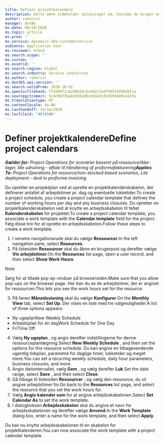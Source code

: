 ```yaml
---
title: Definer projektkalendere
description: Dette emne indeholder oplysninger om, hvordan du bruger en projektkalender til at spore projektplanlægningen.
author: ruhercul
manager: AnnBe
ms.date: 09/18/2020
ms.topic: article
ms.prod: ''
ms.service: dynamics-365-customerservice
audience: Application User
ms.reviewer: kfend
ms.search.scope: ''
ms.custom: ''
ms.assetid: ''
ms.search.region: Global
ms.search.industry: Service industries
ms.author: ruhercul
ms.dyn365.ops.version: ''
ms.search.validFrom: 2020-10-01
ms.openlocfilehash: 774399f2c02d8434c9c042c3a9f995792893bfce
ms.sourcegitcommit: 5c4c9bf3ba018562d6cb3443c01d550489c415fa
ms.translationtype: HT
ms.contentlocale: da-DK
ms.lasthandoff: 10/16/2020
ms.locfileid: "4074346"
---
```

# <a name="define-project-calendars"></a><span data-ttu-id="79482-103">Definer projektkalendere</span><span class="sxs-lookup"><span data-stu-id="79482-103">Define project calendars</span></span>

<span data-ttu-id="79482-104">_**Gælder for:** Project Operations for scenarier baseret på ressource/ikke-lager, lille udrulning - aftale til håndtering af proformafakturering_</span><span class="sxs-lookup"><span data-stu-id="79482-104">_**Applies To:** Project Operations for resource/non-stocked based scenarios, Lite deployment - deal to proforma invoicing_</span></span>

<span data-ttu-id="79482-105">Du opretter en projektplan ved at oprette en projektkalenderskabelon, der definerer antallet af arbejdstimer pr. dag og eventuelle lukketider.</span><span class="sxs-lookup"><span data-stu-id="79482-105">To create a project schedule, you create a project calendar template that defines the number of working hours per day and any business closures.</span></span> <span data-ttu-id="79482-106">Du opretter en projektkalenderskabelon ved at knytte en arbejdsskabelon til feltet **Kalenderskabelon** for projektet.</span><span class="sxs-lookup"><span data-stu-id="79482-106">To create a project calendar template, you associate a work template with the **Calendar template** field for the project.</span></span> <span data-ttu-id="79482-107">Følg disse trin for at oprette en arbejdsskabelon.</span><span class="sxs-lookup"><span data-stu-id="79482-107">Follow these steps to create a work template.</span></span>

1. <span data-ttu-id="79482-108">I venstre navigationsrude skal du vælge **Ressourcer**.</span><span class="sxs-lookup"><span data-stu-id="79482-108">In the left navigation pane, select **Resources**.</span></span> 
2. <span data-ttu-id="79482-109">På listesiden **Ressourcer** skal du åbne en brugerpost og derefter vælge **Vis arbejdstimer**.</span><span class="sxs-lookup"><span data-stu-id="79482-109">On the **Resources** list page, open a user record, and then select **Show Work Hours**.</span></span>

  > [!NOTE]
  > <span data-ttu-id="79482-110">Sørg for at tillade pop op-vinduer på browsersiden.</span><span class="sxs-lookup"><span data-stu-id="79482-110">Make sure that you allow pop-ups on the browser page.</span></span> <span data-ttu-id="79482-111">Her kan du se de arbejdstimer, der er angivet for ressourcen.</span><span class="sxs-lookup"><span data-stu-id="79482-111">This lets you see the work hours set for the resource.</span></span>
  
3. <span data-ttu-id="79482-112">På fanen **Månedsvisning** skal du vælge **Konfigurer**.</span><span class="sxs-lookup"><span data-stu-id="79482-112">On the **Monthly View** tab, select **Set Up**.</span></span> <span data-ttu-id="79482-113">Der vises en liste med tre valgmuligheder:</span><span class="sxs-lookup"><span data-stu-id="79482-113">A list of three options appears:</span></span> 

  - <span data-ttu-id="79482-114">Ny ugeplan</span><span class="sxs-lookup"><span data-stu-id="79482-114">New Weekly Schedule</span></span>
  - <span data-ttu-id="79482-115">Arbejdsplan for én dag</span><span class="sxs-lookup"><span data-stu-id="79482-115">Work Schedule for One Day</span></span>
  - <span data-ttu-id="79482-116">Fri</span><span class="sxs-lookup"><span data-stu-id="79482-116">Time Off</span></span>

4. <span data-ttu-id="79482-117">Vælg **Ny ugeplan** , og angiv derefter indstillingerne for denne ressourceplanlægning.</span><span class="sxs-lookup"><span data-stu-id="79482-117">Select **New Weekly Schedule** , and then set the options for this resource schedule.</span></span> <span data-ttu-id="79482-118">Du kan angive en tilbagevendende ugentlig tidsplan, parametre for daglige timer, lukketider og meget mere.</span><span class="sxs-lookup"><span data-stu-id="79482-118">You can set a recurring weekly schedule, daily hour parameters, business closures, and more.</span></span>
5. <span data-ttu-id="79482-119">Angiv datointervallet, vælg **Gem** , og vælg derefter **Luk**.</span><span class="sxs-lookup"><span data-stu-id="79482-119">Set the date range, select **Save** , and then select **Close**.</span></span> 
6. <span data-ttu-id="79482-120">Gå tilbage til listesiden **Ressourcer** , og vælg den ressource, du vil angive arbejdstimer for.</span><span class="sxs-lookup"><span data-stu-id="79482-120">Go back to the **Resources** list page, and select the resource that you set the work hours for.</span></span> 
7. <span data-ttu-id="79482-121">Vælg **Angiv kalender som** for at angive arbejdsskabelonen.</span><span class="sxs-lookup"><span data-stu-id="79482-121">Select **Set Calendar As** to set the work template.</span></span> 
8. <span data-ttu-id="79482-122">I dialogboksen **Arbejdsskabelon** skal du angive et navn for arbejdsskabelonen og derefter vælge **Anvend.**</span><span class="sxs-lookup"><span data-stu-id="79482-122">In the **Work Template** dialog box, enter a name for the work template, and then select **Apply**.</span></span> 

<span data-ttu-id="79482-123">Du kan nu knytte arbejdsskabelonen til en skabelon for projektkalenderen.</span><span class="sxs-lookup"><span data-stu-id="79482-123">You can now associate the work template with a project calendar template.</span></span>
